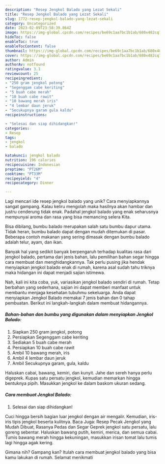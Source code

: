 ```yaml
---
description: "Resep Jengkol Balado yang Lezat Sekali"
title: "Resep Jengkol Balado yang Lezat Sekali"
slug: 1772-resep-jengkol-balado-yang-lezat-sekali
category: Uncategorized
date: 2023-02-09T23:58:39.864Z
image: https://img-global.cpcdn.com/recipes/be69c1aa7bc1b1ab/680x482cq70/jengkol-balado-foto-resep-utama.jpg
hideToc: false
enableToc: true
enableTocContent: false
thumbnail: https://img-global.cpcdn.com/recipes/be69c1aa7bc1b1ab/680x482cq70/jengkol-balado-foto-resep-utama.jpg
cover: https://img-global.cpcdn.com/recipes/be69c1aa7bc1b1ab/680x482cq70/jengkol-balado-foto-resep-utama.jpg
author: Admin
authorAv: notfound
ratingvalue: 3.1
reviewcount: 25
recipeingredient:
- "250 gram jengkol potong"
- "Segenggam cabe keriting"
- "5 buah cabe merah"
- "10 buah cabe rawit"
- "10 bawang merah iris"
- "4 lembar daun jeruk"
- "Secukupnya garam gula kaldu"
recipeinstructions:

- "Selesai dan siap dihidangkan!"
categories:
- Resep
tags:
- jengkol
- balado

katakunci: jengkol balado 
nutrition: 196 calories
recipecuisine: Indonesian
preptime: "PT26M"
cooktime: "PT33M"
recipeyield: "4"
recipecategory: Dinner

---
```





Lagi mencari ide resep jengkol balado yang unik? Cara menyiapkannya sangat gampang. Kalau keliru mengolah maka hasilnya akan hambar dan justru cenderung tidak enak. Padahal jengkol balado yang enak seharusnya mempunyai aroma dan rasa yang bisa memancing selera Kita.





Bisa dibilang, bumbu balado merupakan salah satu bumbu dapur utama. Tidak heran, bumbu balado dapat dengan mudah ditemukan di pasar. Beberapa contoh makanan yang sering dimasak dengan bumbu balado adalah telur, ayam, dan ikan.

Banyak hal yang sedikit banyak berpengaruh terhadap kualitas rasa dari jengkol balado, pertama dari jenis bahan, lalu pemilihan bahan segar hingga cara membuat dan menghidangkannya. Tak perlu pusing jika hendak menyiapkan jengkol balado enak di rumah, karena asal sudah tahu triknya maka hidangan ini dapat menjadi sajian istimewa.






Nah, kali ini kita coba, yuk, variasikan jengkol balado sendiri di rumah. Tetap berbahan yang sederhana, sajian ini dapat memberi manfaat untuk membantu menjaga kesehatan tubuhmu sekeluarga. Anda dapat menyiapkan Jengkol Balado memakai 7 jenis bahan dan 0 tahap pembuatan. Berikut ini langkah-langkah dalam membuat hidangannya.

<!--inarticleads1-->

##### Bahan-bahan dan bumbu yang digunakan dalam menyiapkan Jengkol Balado:

1. Siapkan 250 gram jengkol, potong
1. Persiapkan Segenggam cabe keriting
1. Sediakan 5 buah cabe merah
1. Persiapkan 10 buah cabe rawit
1. Ambil 10 bawang merah, iris
1. Ambil 4 lembar daun jeruk
1. Ambil Secukupnya garam, gula, kaldu


Haluskan cabai, bawang, kemiri, dan kunyit. Jahe dan sereh hanya perlu digeprek. Kupas satu persatu jengkol, kemudian memarkan hingga bentuknya pipih. Masukkan jengkol ke dalam baskom ukuran sedang. 

<!--inarticleads2-->

##### Cara membuat Jengkol Balado:


1. Selesai dan siap dihidangkan!

Cuci hingga bersih bagian luar jengkol dengan air mengalir. Kemudian, iris-iris tipis jengkol beserta kulitnya. Baca Juga: Resep Pecak Jengkol yang Mudah Dibuat, Rasanya Pedas dan Segar Geprek jengkol satu persatu, lalu goreng sebentar. Haluskan bawang putih, kemiri, merica, dan semua cabai. Tumis bawang merah hingga kekuningan, masukkan irisan tomat lalu tumis lagi hingga agak kering. 

Gimana nih? Gampang kan? Itulah cara membuat jengkol balado yang bisa kamu lakukan di rumah. Selamat menikmati
